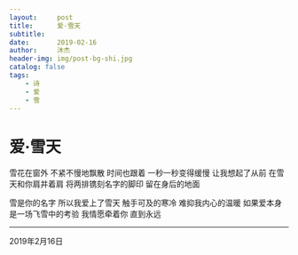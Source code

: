 ```yaml
---
layout:     post
title:      爱·雪天
subtitle:
date:       2019-02-16
author:     沐杰
header-img: img/post-bg-shi.jpg
catalog: false
tags:
    - 诗
    - 爱
    - 雪
---
```


# 爱·雪天

雪花在窗外
不紧不慢地飘散
时间也跟着
一秒一秒变得缓慢
让我想起了从前
在雪天和你肩并着肩
将两排镌刻名字的脚印
留在身后的地面

雪是你的名字
所以我爱上了雪天
触手可及的寒冷
难抑我内心的温暖
如果爱本身
是一场飞雪中的考验
我情愿牵着你
直到永远

***

2019年2月16日
